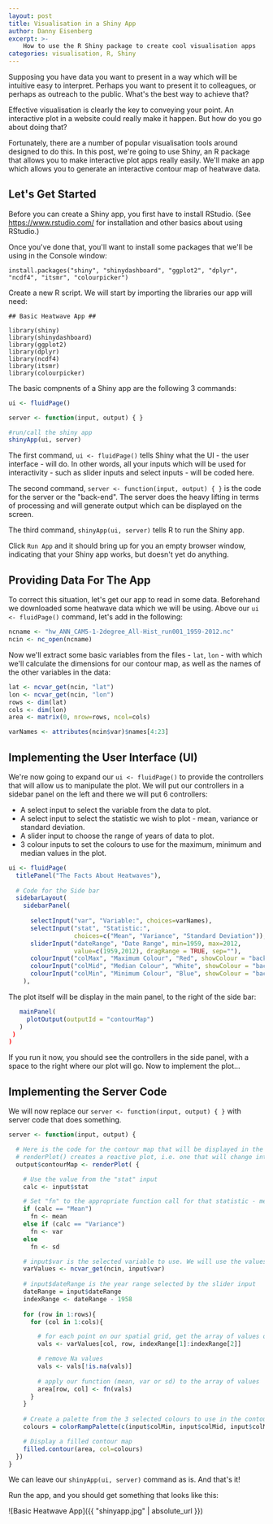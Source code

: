 ```yaml
---
layout: post
title: Visualisation in a Shiny App
author: Danny Eisenberg
excerpt: >-
    How to use the R Shiny package to create cool visualisation apps
categories: visualisation, R, Shiny
---
```

Supposing you have data you want to present in a way which will be intuitive easy to interpret. Perhaps you want to present it to colleagues, or perhaps as outreach to the public. What's the best way to achieve that?

Effective visualisation is clearly the key to conveying your point. An interactive plot in a website could really make it happen. But how do you go about doing that?

Fortunately, there are a number of popular visualisation tools around designed to do this. In this post, we're going to use Shiny, an R package that allows you to make interactive plot apps really easily. We'll make an app which allows you to generate an interactive contour map of heatwave data.

Let's Get Started
-----------------

Before you can create a Shiny app, you first have to install RStudio. (See https://www.rstudio.com/ for installation and other basics about using RStudio.)

Once you've done that, you'll want to install some packages that we'll be using in the Console window:
```
install.packages("shiny", "shinydashboard", "ggplot2", "dplyr", "ncdf4", "itsmr", "colourpicker")
```
Create a new R script. We will start by importing the libraries our app will need:
```
## Basic Heatwave App ##

library(shiny)
library(shinydashboard)
library(ggplot2)
library(dplyr)
library(ncdf4)
library(itsmr)
library(colourpicker)
```

The basic compnents of a Shiny app are the following 3 commands:
```R
ui <- fluidPage()

server <- function(input, output) { }

#run/call the shiny app
shinyApp(ui, server)
```

The first command, `ui <- fluidPage()` tells Shiny what the UI - the user interface - will do. In other words, all your inputs which will be used for interactivity - such as slider inputs and select inputs - will be coded here.

The second command, `server <- function(input, output) { }` is the code for the server or the "back-end". The server does the heavy lifting in terms of processing and will generate output which can be displayed on the screen.

The third command, `shinyApp(ui, server)` tells R to run the Shiny app.

Click `Run App` and it should bring up for you an empty browser window, indicating that your Shiny app works, but doesn't yet do anything.

Providing Data For The App
--------------------------

To correct this situation, let's get our app to read in some data. Beforehand we downloaded some heatwave data which we will be using. Above our `ui <- fluidPage()` command, let's add in the following:
```R
ncname <- "hw_ANN_CAM5-1-2degree_All-Hist_run001_1959-2012.nc"
ncin <- nc_open(ncname)
```
Now we'll extract some basic variables from the files - `lat`, `lon` - with which we'll calculate the dimensions for our contour map, as well as the names of the other variables in the data:
```R
lat <- ncvar_get(ncin, "lat")
lon <- ncvar_get(ncin, "lon")
rows <- dim(lat)
cols <- dim(lon)
area <- matrix(0, nrow=rows, ncol=cols)

varNames <- attributes(ncin$var)$names[4:23]
```
Implementing the User Interface (UI)
------------------------------------

We're now going to expand our `ui <- fluidPage()` to provide the controllers that will allow us to manipulate the plot. We will put our controllers in a sidebar panel on the left and there we will put 6 controllers:
* A select input to select the variable from the data to plot.
* A select input to select the statistic we wish to plot - mean, variance or standard deviation.
* A slider input to choose the range of years of data to plot.
* 3 colour inputs to set the colours to use for the maximum, minimum and median values in the plot.
```R
ui <- fluidPage(
  titlePanel("The Facts About Heatwaves"),
  
  # Code for the Side bar
  sidebarLayout(
    sidebarPanel(
      
      selectInput("var", "Variable:", choices=varNames),
      selectInput("stat", "Statistic:",
                  choices=c("Mean", "Variance", "Standard Deviation")),
      sliderInput("dateRange", "Date Range", min=1959, max=2012,
                  value=c(1959,2012), dragRange = TRUE, sep=""),
      colourInput("colMax", "Maximum Colour", "Red", showColour = "background"),
      colourInput("colMid", "Median Colour", "White", showColour = "background"),
      colourInput("colMin", "Minimum Colour", "Blue", showColour = "background")
    ),
 ```
 The plot itself will be display in the main panel, to the right of the side bar:
 ```R
    mainPanel(
      plotOutput(outputId = "contourMap")
    )
  )
)
```

If you run it now, you should see the controllers in the side panel, with a space to the right where our plot will go. Now to implement the plot...

Implementing the Server Code
----------------------------
We will now replace our `server <- function(input, output) { }` with server code that does something.
```R
server <- function(input, output) {

  # Here is the code for the contour map that will be displayed in the main panel
  # renderPlot() creates a reactive plot, i.e. one that will change interactively with our controllers
  output$contourMap <- renderPlot( {

    # Use the value from the "stat" input
    calc <- input$stat

    # Set "fn" to the appropriate function call for that statistic - mean(), var() or sd()
    if (calc == "Mean")
      fn <- mean
    else if (calc == "Variance")
      fn <- var
    else
      fn <- sd

    # input$var is the selected variable to use. We will use the values of that variable from the file.
    varValues <- ncvar_get(ncin, input$var)
    
    # input$dateRange is the year range selected by the slider input
    dateRange = input$dateRange
    indexRange <- dateRange - 1958
    
    for (row in 1:rows){
      for (col in 1:cols){

        # for each point on our spatial grid, get the array of values over time.
        vals <- varValues[col, row, indexRange[1]:indexRange[2]]

        # remove Na values
        vals <- vals[!is.na(vals)]
        
        # apply our function (mean, var or sd) to the array of values
        area[row, col] <- fn(vals)
      }
    }
    
    # Create a palette from the 3 selected colours to use in the contour map
    colours = colorRampPalette(c(input$colMin, input$colMid, input$colMax))(24)

    # Display a filled contour map
    filled.contour(area, col=colours)
  })
}
```

We can leave our `shinyApp(ui, server)` command as is.
And that's it!

Run the app, and you should get something that looks like this:

![Basic Heatwave App]({{ "shinyapp.jpg" | absolute_url }})
